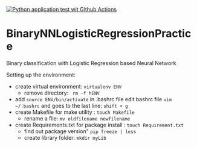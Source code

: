 [![Python application test wit Github Actions](https://github.com/sktan888/BinaryNNLogisticRegressionPractice/actions/workflows/main.yml/badge.svg)](https://github.com/sktan888/BinaryNNLogisticRegressionPractice/actions/workflows/main.yml)

# BinaryNNLogisticRegressionPractice
Binary classification with Logistic Regression based Neural Network 

Setting up the environment:
* create virtual environment: ```virtualenv ENV```
    - remove directory: ``` rm -f hENV```
* add ```source ENV/bin/activate``` in .bashrc file
    edit bashrc file ```vim ~/.bashrc``` and goes to the last line: ```shift + g``` 
* create Makefile for make utility : ``` touch Makefile ```
    - rename a file: ```mv oldfilename newfilename```
* create Requirements.txt for package install : ``` touch Requirement.txt ```
    - find out package version" ```pip freeze | less```
    - create library folder: ``` mkdir myLib ```



